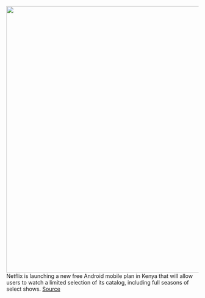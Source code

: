 <img src='https://cdn.vox-cdn.com/thumbor/yT0w3URjVCAujfbpTVJ3qevkqws=/0x21:422x345/1200x800/filters:focal(180x144:246x210)/cdn.vox-cdn.com/uploads/chorus_image/image/69887038/NFLX_FREEPLANLAUNCH_UI_3_c__1_.0.jpg' width='700px' /><br/>
Netflix is launching a new free Android mobile plan in Kenya that will allow users to watch a limited selection of its catalog, including full seasons of select shows.
<a href='https://www.theverge.com/2021/9/21/22685091/netflix-free-android-plan-kenya'> Source <a/>